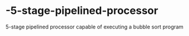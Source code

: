 # -5-stage-pipelined-processor
5-stage pipelined processor capable of executing a bubble sort program
